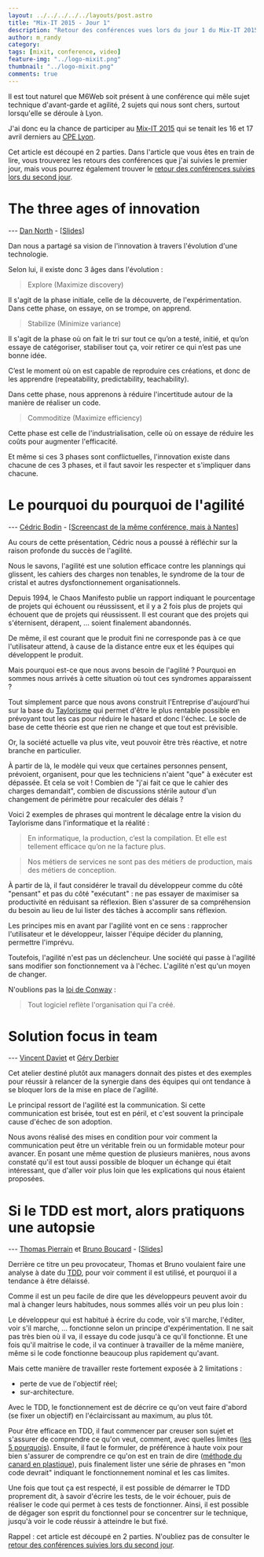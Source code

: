 ```yaml
---
layout: ../../../../../layouts/post.astro
title: "Mix-IT 2015 - Jour 1"
description: "Retour des conférences vues lors du jour 1 du Mix-IT 2015"
author: m_randy
category:
tags: [mixit, conference, video]
feature-img: "../logo-mixit.png"
thumbnail: "../logo-mixit.png"
comments: true
---
```


Il est tout naturel que M6Web soit présent à une conférence qui mêle sujet technique d'avant-garde et agilité, 2 sujets qui nous sont chers, surtout lorsqu'elle se déroule à Lyon.

J'ai donc eu la chance de participer au [Mix-IT 2015](https://www.mix-it.fr/) qui se tenait les 16 et 17 avril derniers au [CPE Lyon](https://www.cpe.fr/).

Cet article est découpé en 2 parties. Dans l'article que vous êtes en train de lire, vous trouverez les retours des conférences que j'ai suivies le premier jour, mais vous pourrez également trouver le [retour des conférences suivies lors du second jour](/mixit-2015-jour-2/).

# The three ages of innovation
--- [Dan North](https://twitter.com/tastapod) - [[Slides](https://speakerdeck.com/tastapod/the-three-ages-of-innovation)]

Dan nous a partagé sa vision de l'innovation à travers l'évolution d'une technologie.

Selon lui, il existe donc 3 âges dans l'évolution : 

> Explore (Maximize discovery)

Il s'agit de la phase initiale, celle de la découverte, de l'expérimentation.
Dans cette phase, on essaye, on se trompe, on apprend.

> Stabilize (Minimize variance)

Il s'agit de la phase où on fait le tri sur tout ce qu’on a testé, initié, et qu’on essaye de catégoriser, stabiliser tout ça, voir retirer ce qui n’est pas une bonne idée.

C’est le moment où on est capable de reproduire ces créations, et donc de les apprendre (repeatability, predictability, teachability).

Dans cette phase, nous apprenons à réduire l'incertitude autour de la manière de réaliser un code.

> Commoditize (Maximize efficiency)

Cette phase est celle de l'industrialisation, celle où on essaye de réduire les coûts pour augmenter l'efficacité.

Et même si ces 3 phases sont conflictuelles, l'innovation existe dans chacune de ces 3 phases, et il faut savoir les respecter et s'impliquer dans chacune.

# Le pourquoi du pourquoi de l'agilité
--- [Cédric Bodin](https://twitter.com/cedricbodin) - [[Screencast de la même conférence, mais à Nantes](https://www.youtube.com/watch?v=HruQWrUTFIw&noredirect=1)]

Au cours de cette présentation, Cédric nous a poussé à réfléchir sur la raison profonde du succès de l'agilité.

Nous le savons, l'agilité est une solution efficace contre les plannings qui glissent, les cahiers des charges non tenables, le syndrome de la tour de cristal et autres dysfonctionnement organisationnels.

Depuis 1994, le Chaos Manifesto publie un rapport indiquant le pourcentage de projets qui échouent ou réussissent, et il y a 2 fois plus de projets qui échouent que de projets qui réussissent. Il est courant que des projets qui s'éternisent, dérapent, ... soient finalement abandonnés.

De même, il est courant que le produit fini ne corresponde pas à ce que l'utilisateur attend, à cause de la distance entre eux et les équipes qui développent le produit.

Mais pourquoi est-ce que nous avons besoin de l'agilité ? Pourquoi en sommes nous arrivés à cette situation où tout ces syndromes apparaissent ?

Tout simplement parce que nous avons construit l'Entreprise d'aujourd'hui sur la base du [Taylorisme](https://www.wikiwand.com/fr/Taylorisme) qui permet d'être le plus rentable possible en prévoyant tout les cas pour réduire le hasard et donc l'échec. Le socle de base de cette théorie est que rien ne change et que tout est prévisible.

Or, la société actuelle va plus vite, veut pouvoir être très réactive, et notre branche en particulier.

À partir de là, le modèle qui veux que certaines personnes pensent, prévoient, organisent, pour que les techniciens n'aient "que" à exécuter est dépassée. Et cela se voit ! Combien de "j'ai fait ce que le cahier des charges demandait", combien de discussions stérile autour d'un changement de périmètre pour recalculer des délais ?

Voici 2 exemples de phrases qui montrent le décalage entre la vision du Taylorisme dans l'informatique et la réalité :

> En informatique, la production, c’est la compilation. Et elle est tellement efficace qu’on ne la facture plus.

> Nos métiers de services ne sont pas des métiers de production, mais des métiers de conception.

À partir de là, il faut considérer le travail du développeur comme du côté "pensant" et pas du côté "exécutant" : ne pas essayer de maximiser sa productivité en réduisant sa réflexion. Bien s'assurer de sa compréhension du besoin au lieu de lui lister des tâches à accomplir sans réflexion.

Les principes mis en avant par l'agilité vont en ce sens : rapprocher l'utilisateur et le développeur, laisser l'équipe décider du planning, permettre l'imprévu.

Toutefois, l'agilité n'est pas un déclencheur. Une société qui passe à l'agilité sans modifier son fonctionnement va à l'échec. L'agilité n'est qu'un moyen de changer.

N'oublions pas la [loi de Conway](https://en.wikipedia.org/wiki/Conway%27s_law) :

> Tout logiciel reflète l'organisation qui l'a créé.

# Solution focus in team
--- [Vincent Daviet](https://twitter.com/vincentdaviet) et [Géry Derbier](https://twitter.com/gery7)

Cet atelier destiné plutôt aux managers donnait des pistes et des exemples pour réussir à relancer de la synergie dans des équipes qui ont tendance à se bloquer lors de la mise en place de l'agilité.

Le principal ressort de l'agilité est la communication. Si cette communication est brisée, tout est en péril, et c'est souvent la principale cause d'échec de son adoption.

Nous avons réalisé des mises en condition pour voir comment la communication peut être un véritable frein ou un formidable moteur pour avancer. En posant une même question de plusieurs manières, nous avons constaté qu'il est tout aussi possible de bloquer un échange qui était intéressant, que d'aller voir plus loin que les explications qui nous étaient proposées.


# Si le TDD est mort, alors pratiquons une autopsie
--- [Thomas Pierrain](https://twitter.com/tpierrain) et [Bruno Boucard](https://brunoboucard.com/) - [[Slides](https://fr.slideshare.net/brunoboucard/si-le-tdd-est-mort-alors-mix-it)]

Derrière ce titre un peu provocateur, Thomas et Bruno voulaient faire une analyse à date du [TDD](https://www.wikiwand.com/fr/Test_driven_development), pour voir comment il est utilisé, et pourquoi il a tendance à être délaissé.

Comme il est un peu facile de dire que les développeurs peuvent avoir du mal à changer leurs habitudes, nous sommes allés voir un peu plus loin :

Le développeur qui est habitué à écrire du code, voir s'il marche, l'éditer, voir s'il marche, ... fonctionne selon un principe d'expérimentation. Il ne sait pas très bien où il va, il essaye du code jusqu'à ce qu'il fonctionne. Et une fois qu'il maitrise le code, il va continuer à travailler de la même manière, même si le code fonctionne beaucoup plus rapidement qu'avant.

Mais cette manière de travailler reste fortement exposée à 2 limitations :
* perte de vue de l'objectif réel;
* sur-architecture.

Avec le TDD, le fonctionnement est de décrire ce qu'on veut faire d'abord (se fixer un objectif) en l'éclaircissant au maximum, au plus tôt.

Pour être efficace en TDD, il faut commencer par creuser son sujet et s'assurer de comprendre ce qu'on veut, comment, avec quelles limites ([les 5 pourquois](https://www.wikiwand.com/fr/Cinq_pourquoi)). Ensuite, il faut le formuler, de préférence à haute voix pour bien s'assurer de comprendre ce qu'on est en train de dire ([méthode du canard en plastique](https://www.wikiwand.com/fr/M%C3%A9thode_du_canard_en_plastique)), puis finalement lister une série de phrases en "mon code devrait" indiquant le fonctionnement nominal et les cas limites.

Une fois que tout ça est respecté, il est possible de démarrer le TDD proprement dit, à savoir d'écrire les tests, de le voir échouer, puis de réaliser le code qui permet à ces tests de fonctionner. Ainsi, il est possible de dégager son esprit du fonctionnel pour se concentrer sur le technique, jusqu'à voir le code réussir à atteindre le but fixé.


Rappel : cet article est découpé en 2 parties. N'oubliez pas de consulter le [retour des conférences suivies lors du second jour](/mixit-2015-jour-2/).
